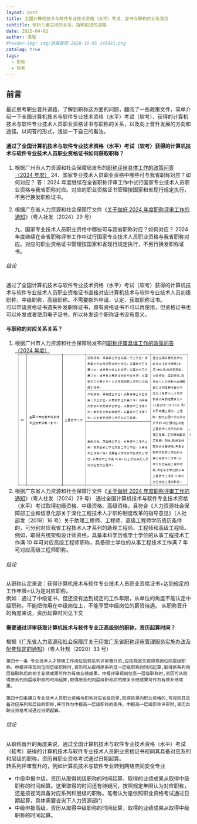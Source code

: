 ```yaml
---
layout: post
title: 全国计算机技术与软件专业技术资格（水平）考试、证书与职称的关系浅见
subtitle: 剖析三者之间的关系，指明前进的道路
date: 2025-04-02
author: 浅唱
#header-img: img/屏幕截图 2020-10-05 145431.png
catalog: true
tags:
  - 职称
  - 软考
---
```


## 前言

最近思考职业晋升道路，了解到职称这方面的问题，翻阅了一些政策文件，简单介绍一下全国计算机技术与软件专业技术资格（水平）考试（软考）、获得的计算机技术与软件专业技术人员职业资格证书与职称的关系，以及向上晋升发展的方向和途径。以问答的形式，浅谈一下自己的看法。

#### 通过了全国计算机技术与软件专业技术资格（水平）考试（软考）获得的计算机技术与软件专业技术人员职业资格证书如何获取职称？

1. 根据广州市人力资源和社会保障局发布的[职称评审具体工作的政策问答（2024 年度）](https://rsj.gz.gov.cn/attachment/7/7737/7737323/10034998.docx)
   24．国家专业技术人员职业资格中哪些可与我省职称对应？如何对应？
   答：2024 年度继续在全省职称评审工作中试行国家专业技术人员职业资格与我省职称对应。对应的职业资格证书管理按国家和省现行规定执行，不另行换发职称证书。
2. 根据广东省人力资源和社会保障厅文件《[关于做好 2024 年度职称评审工作的通知](https://rsj.gz.gov.cn/attachment/7/7714/7714506/9958147.pdf)》（粤人社发〔2024〕29 号）

   九、国家专业技术人员职业资格中哪些可与我省职称对应？如何对应？
   2024 年度继续在全省职称评审工作中试行国家专业技术人员职业资格与我省职称对应。对应的职业资格证书管理按国家和省现行规定执行，不另行换发职称证书。

###### 结论

通过了全国计算机技术与软件专业技术资格（水平）考试（软考）获得的计算机技术与软件专业技术人员职业资格证书直接对应计算机技术与软件专业技术人员初级职称，中级职称，高级职称。不需要额外申请、认定、获取职称证书。  
可以申请资格证书遗失补发职称证书，原有资格证书不可以再使用，但资格证书也可以补发或者使用电子证书，所以补发这个职称证书没有意义。

#### 与职称的对应关系关系？

1. 根据广州市人力资源和社会保障局发布的[职称评审具体工作的政策问答（2024 年度）](https://rsj.gz.gov.cn/attachment/7/7737/7737323/10034998.docx)
   ![](/img/2025-04-02-09-41-30.png)
2. 根据广东省人力资源和社会保障厅文件《[关于做好 2024 年度职称评审工作的通知](https://rsj.gz.gov.cn/attachment/7/7714/7714506/9958147.pdf)》（粤人社发〔2024〕29 号）
   通过全国计算机技术与软件专业技术资格（水平）考试取得初级资格、中级资格、高级资格，且符合《人力资源社会保障部工业和信息化部关于深化工程技术人才职称制度改革的指导意见》（人社部发〔2019〕16 号）关于助理工程师、工程师、高级工程师学历资历条件的，可分别对应我省工程技术人才系列的助理工程师、工程师和高级工程师。例如，取得系统架构设计师资格，具备本科学历或学士学位的从事工程技术工作满 10 年可对应高级工程师职称，具备硕士学位的从事工程技术工作满 7 年可对应高级工程师职称。

###### 结论

从职称认定来说：获得计算机技术与软件专业技术人员职业资格证书+达到规定的工作年限=认为是对应职称。  
例如：通过了中级证书，但还没有达到规定的工作年限，从单位的角度不能认定中级职称，不能把你用在中级岗位上，不能享受中级岗位的薪资待遇。
从职称晋升的角度来说，资历起算时间见下文

#### 需要通过评审获取计算机技术与软件专业正高级别的职称，资历起算时间？

根据《[广东省人力资源和社会保障厅关于印发广东省职称评审管理服务实施办法及配套规定的通知](https://rsj.gz.gov.cn/attachment/7/7761/7761652/10116533.pdf)》（粤人社规〔2020〕33 号）

    第四十一条 专业技术人才转换工作岗位后转系列评审晋升的,应按规定先取得现岗位同层级职称。申报评审现岗位同层级职称时,资历可从取得原系列低一层级职称的时间起算,取得原系列同层级职称后的相关业绩成果可作为有效业绩成果。申报评审现岗位高一层级职称时,资历可从取得原系列同层级职称的时间起算,取得原系列同层级职称后的相关业绩成果可作为有效业绩成果。

    第四十四条建立专业技术人员职业资格与职称对应省级目录,取得目录内职业资格的,可视同其具备对应系列和层级的职称,并可作为申报高一层级职称的条件。申报高一层级职称评审时,资历自职业资格考试通过日期起算。

###### 结论

从职称晋升的角度来说，通过全国计算机技术与软件专业技术资格（水平）考试（软考）获得的计算机技术与软件专业技术人员职业资格证书视同其具备对应系列和层级的职称，资历自职业资格考试通过日期起算。  
转系列评审晋升的，例如计算机技术与软件专业转到网络空间安全专业

- 中级申报中级，资历从取得初级职称的时间起算，取得的业绩成果从取得中级职称的时间起算。这里取得的时间还有待疑问，按照规定年限认为对应职称，还是按视同具备对应系列和层级的职称。笔者认为是依照职业资格考试通过日期起算，具体需要咨询下人力资源部门
- 中级申报高级，资历从取得中级职称的时间起算，取得的业绩成果从取得中级职称的时间起算。
